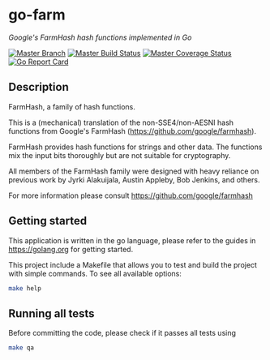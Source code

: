 # go-farm

*Google's FarmHash hash functions implemented in Go*

[![Master Branch](https://img.shields.io/badge/-master:-gray.svg)](https://github.com/dgryski/go-farm/tree/master)
[![Master Build Status](https://secure.travis-ci.org/dgryski/go-farm.png?branch=master)](https://travis-ci.org/dgryski/go-farm?branch=master)
[![Master Coverage Status](https://coveralls.io/repos/dgryski/go-farm/badge.svg?branch=master&service=github)](https://coveralls.io/github/dgryski/go-farm?branch=master)
[![Go Report Card](https://goreportcard.com/badge/github.com/dgryski/go-farm)](https://goreportcard.com/report/github.com/dgryski/go-farm)

## Description

FarmHash, a family of hash functions.

This is a (mechanical) translation of the non-SSE4/non-AESNI hash functions from Google's FarmHash (https://github.com/google/farmhash).


FarmHash provides hash functions for strings and other data.
The functions mix the input bits thoroughly but are not suitable for cryptography.

All members of the FarmHash family were designed with heavy reliance on previous work by Jyrki Alakuijala, Austin Appleby, Bob Jenkins, and others.

For more information please consult https://github.com/google/farmhash


## Getting started

This application is written in the go language, please refer to the guides in https://golang.org for getting started.

This project include a Makefile that allows you to test and build the project with simple commands.
To see all available options:
```bash
make help
```

## Running all tests

Before committing the code, please check if it passes all tests using
```bash
make qa
```
